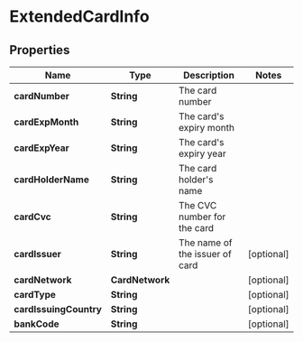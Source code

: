 

# ExtendedCardInfo


## Properties

| Name | Type | Description | Notes |
|------------ | ------------- | ------------- | -------------|
|**cardNumber** | **String** | The card number |  |
|**cardExpMonth** | **String** | The card&#39;s expiry month |  |
|**cardExpYear** | **String** | The card&#39;s expiry year |  |
|**cardHolderName** | **String** | The card holder&#39;s name |  |
|**cardCvc** | **String** | The CVC number for the card |  |
|**cardIssuer** | **String** | The name of the issuer of card |  [optional] |
|**cardNetwork** | **CardNetwork** |  |  [optional] |
|**cardType** | **String** |  |  [optional] |
|**cardIssuingCountry** | **String** |  |  [optional] |
|**bankCode** | **String** |  |  [optional] |



